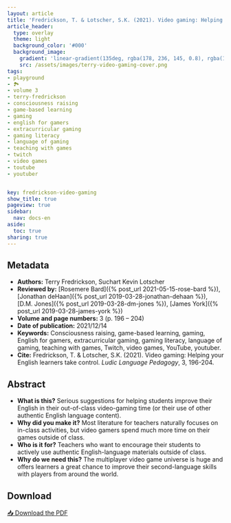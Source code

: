 ```yaml
---
layout: article
title: 'Fredrickson, T. & Lotscher, S.K. (2021). Video gaming: Helping your English learners take control'
article_header:
  type: overlay
  theme: light
  background_color: '#000'
  background_image:
    gradient: 'linear-gradient(135deg, rgba(178, 236, 145, 0.8), rgba(147, 81, 182, 0.8))'
    src: /assets/images/terry-video-gaming-cover.png
tags:
- playground
- 🏞
- volume 3
- terry-fredrickson
- consciousness raising
- game-based learning
- gaming
- english for gamers
- extracurricular gaming
- gaming literacy
- language of gaming
- teaching with games
- twitch
- video games
- toutube
- youtuber


key: fredrickson-video-gaming
show_title: true
pageview: true
sidebar:
  nav: docs-en
aside:
  toc: true
sharing: true
---
```


<meta name="citation_title" content="Video gaming: Helping your English learners take control">
<meta name="citation_author" content="Frederickson, Terry">
<meta name="citation_author" content="Lotscher, Suchart Kevin">
<meta name="citation_publication_date" content="2021/12/14">
<meta name="citation_journal_title" content="Ludic Language Pedagogy">
<meta name="citation_volume" content="3">
<meta name="citation_firstpage" content="196">
<meta name="citation_lastpage" content="204">
<meta name="citation_pdf_url" content="http://www.llpjournal.org/assets/publication-pdfs/fredrickson-helping-your-english-learners.pdf">

<!--more-->

## Metadata

- **Authors:** Terry Fredrickson, Suchart Kevin Lotscher
- **Reviewed by:** [Rosemere Bard]({% post_url 2021-05-15-rose-bard %}), [Jonathan deHaan]({% post_url 2019-03-28-jonathan-dehaan %}), [D.M. Jones]({% post_url 2019-03-28-dm-jones %}), [James York]({% post_url 2019-03-28-james-york %})
- **Volume and page numbers:** 3 (p. 196 – 204)
- **Date of publication:** 2021/12/14
- **Keywords:** Consciousness raising, game-based learning, gaming, English for gamers, extracurricular gaming, gaming literacy, language of gaming, teaching with games, Twitch, video games, YouTube, youtuber.
- **Cite:** Fredrickson, T. & Lotscher, S.K. (2021). Video gaming: Helping your English learners take control. *Ludic Language Pedagogy*, 3, 196-204.

## Abstract

- **What is this?** Serious suggestions for helping students improve their English in their out-of-class video-gaming time (or their use of other authentic English language content).
- **Why did you make it?** Most literature for teachers naturally focuses on in-class activities, but video gamers spend much more time on their games outside of class.
- **Who is it for?** Teachers who want to encourage their students to actively use authentic English-language materials outside of class.
- **Why do we need this?** The multiplayer video game universe is huge and offers learners a great chance to improve their second-language skills with players from around the world.


## Download

<a class="button button--action button--rounded button--lg" href="/assets/publication-pdfs/fredrickson-helping-your-english-learners.pdf"><i class="fas fa-file-download"></i> 📥 Download the PDF </a>